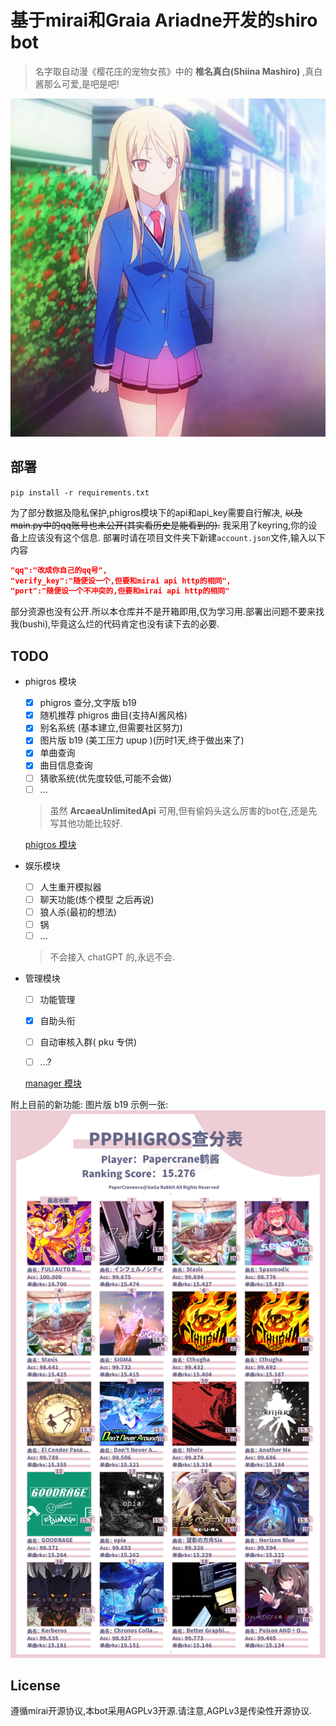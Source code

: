 # 基于mirai和Graia Ariadne开发的shiro bot
> 名字取自动漫《樱花庄的宠物女孩》中的 **椎名真白(Shiina Mashiro)** ,真白酱那么可爱,是吧是吧!


![真白镇楼](./images/shiro.jpg)


## 部署
`pip install -r requirements.txt`  


为了部分数据及隐私保护,phigros模块下的api和api_key需要自行解决, ~~以及main.py中的qq账号也未公开(其实看历史是能看到的).~~ 我采用了keyring,你的设备上应该没有这个信息.
部署时请在项目文件夹下新建`account.json`文件,输入以下内容
```json
"qq":"改成你自己的qq号",
"verify_key":"随便设一个,但要和mirai api http的相同",
"port":"随便设一个不冲突的,但要和mirai api http的相同"
```

部分资源也没有公开.所以本仓库并不是开箱即用,仅为学习用.部署出问题不要来找我(bushi),毕竟这么烂的代码肯定也没有读下去的必要.

## TODO
- phigros 模块
  - [x] phigros 查分,文字版 b19
  - [x] 随机推荐 phigros 曲目(支持AI酱风格)
  - [x] 别名系统 (基本建立,但需要社区努力)
  - [x] 图片版 b19 (美工压力 upup )(历时1天,终于做出来了)
  - [x] 单曲查询
  - [x] 曲目信息查询
  - [ ] 猜歌系统(优先度较低,可能不会做)
  - [ ] ...
  > 虽然 **ArcaeaUnlimitedApi** 可用,但有偷妈头这么厉害的bot在,还是先写其他功能比较好.

  [phigros 模块](./modules/phigros/README.md)


- 娱乐模块
  - [ ] 人生重开模拟器
  - [ ] 聊天功能(炼个模型 之后再说)
  - [ ] 狼人杀(最初的想法)
  - [ ] 锅
  - [ ] ...
  > 不会接入 chatGPT 的,永远不会.
- 管理模块
  - [ ] 功能管理
  - [x] 自助头衔
  - [ ] 自动审核入群( pku 专供)
  - [ ] ...?


  [manager 模块](./modules/manager/README.md)


附上目前的新功能: 图片版 b19 示例一张:
![](images/exampleB19.png)
## License
遵循mirai开源协议,本bot采用AGPLv3开源.请注意,AGPLv3是传染性开源协议.